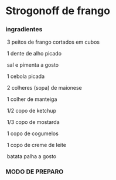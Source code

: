 # Strogonoff de frango

### ingradientes

​	3 peitos de frango cortados em cubos

​	1 dente de alho picado

​	sal e pimenta a gosto

​	1 cebola picada

​	2 colheres (sopa) de maionese

​	1 colher de manteiga

​	1/2 copo de ketchup

​	1/3 copo de mostarda

​	1 copo de cogumelos

​	1 copo de creme de leite

​	batata palha a gosto

### MODO DE PREPARO

​	